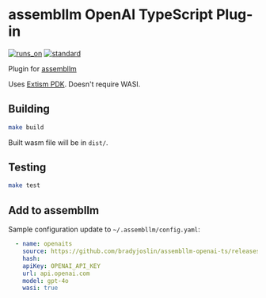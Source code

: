 # assembllm OpenAI TypeScript Plug-in

[![runs_on](https://img.shields.io/badge/runs_on-Extism-4c30fc.svg?subject=runs_on&status=Extism&color=4c30fc)](https://modsurfer.dylibso.com/module?hash=a9110e703ff5c68cbf028c725851fd287ac1ef0b909b1d97c600f881e272fa8c) [![standard](https://img.shields.io/badge/standard-WASI%20(preview1)-654ff0.svg?subject=standard&status=WASI%20(preview1)&color=654ff0)](https://modsurfer.dylibso.com/module?hash=a9110e703ff5c68cbf028c725851fd287ac1ef0b909b1d97c600f881e272fa8c)

Plugin for [assembllm](https://github.com/bradyjoslin/assembllm)

Uses [Extism PDK](https://github.com/extism/js-pdk).  Doesn't require WASI.

## Building

```bash
make build
```

Built wasm file will be in `dist/`.

## Testing

```bash
make test
```

## Add to assembllm

Sample configuration update to `~/.assembllm/config.yaml`:

```yaml
  - name: openaits
    source: https://github.com/bradyjoslin/assembllm-openai-ts/releases/latest/download/assembllm-openai-ts.wasm
    hash: 
    apiKey: OPENAI_API_KEY
    url: api.openai.com
    model: gpt-4o
    wasi: true
```
